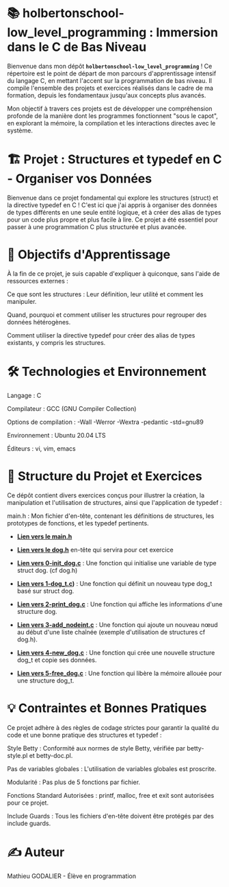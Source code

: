 # 📚 holbertonschool-low_level_programming : Immersion dans le C de Bas Niveau

Bienvenue dans mon dépôt **`holbertonschool-low_level_programming`** ! Ce répertoire est le point de départ de mon parcours d'apprentissage intensif du langage C, en mettant l'accent sur la programmation de bas niveau. Il compile l'ensemble des projets et exercices réalisés dans le cadre de ma formation, depuis les fondamentaux jusqu'aux concepts plus avancés.

Mon objectif à travers ces projets est de développer une compréhension profonde de la manière dont les programmes fonctionnent "sous le capot", en explorant la mémoire, la compilation et les interactions directes avec le système.

# 🏗️ Projet : Structures et typedef en C - Organiser vos Données
Bienvenue dans ce projet fondamental qui explore les structures (struct) et la directive typedef en C ! C'est ici que j'ai appris à organiser des données de types différents en une seule entité logique, et à créer des alias de types pour un code plus propre et plus facile à lire. Ce projet a été essentiel pour passer à une programmation C plus structurée et plus avancée.

# 🎯 Objectifs d'Apprentissage
À la fin de ce projet, je suis capable d'expliquer à quiconque, sans l'aide de ressources externes :

Ce que sont les structures : Leur définition, leur utilité et comment les manipuler.

Quand, pourquoi et comment utiliser les structures pour regrouper des données hétérogènes.

Comment utiliser la directive typedef pour créer des alias de types existants, y compris les structures.

# 🛠️ Technologies et Environnement
Langage : C

Compilateur : GCC (GNU Compiler Collection)

Options de compilation : -Wall -Werror -Wextra -pedantic -std=gnu89

Environnement : Ubuntu 20.04 LTS

Éditeurs : vi, vim, emacs

# 📖 Structure du Projet et Exercices
Ce dépôt contient divers exercices conçus pour illustrer la création, la manipulation et l'utilisation de structures, ainsi que l'application de typedef :

main.h : Mon fichier d'en-tête, contenant les définitions de structures, les prototypes de fonctions, et les typedef pertinents.
* **[Lien vers le main.h](https://github.com/Mathieu7483/holbertonschool-low_level_programming/blob/main/structures_typedef/main.h)**
* **[Lien vers le dog.h](https://github.com/Mathieu7483/holbertonschool-low_level_programming/blob/main/structures_typedef/dog.h)** en-tête qui servira pour cet exercice

* **[Lien vers 0-init_dog.c]()** : Une fonction qui initialise une variable de type struct dog. (cf dog.h)

* **[Lien vers 1-dog_t.c](https://github.com/Mathieu7483/holbertonschool-low_level_programming/blob/main/structures_typedef/1-init_dog.c))** : Une fonction qui définit un nouveau type dog_t basé sur struct dog.

* **[Lien vers 2-print_dog.c](https://github.com/Mathieu7483/holbertonschool-low_level_programming/blob/main/structures_typedef/2-print_dog.c)** : Une fonction qui affiche les informations d'une structure dog.

* **[Lien vers 3-add_nodeint.c]()** : Une fonction qui ajoute un nouveau nœud au début d'une liste chaînée (exemple d'utilisation de structures cf dog.h).

* **[Lien vers 4-new_dog.c](https://github.com/Mathieu7483/holbertonschool-low_level_programming/blob/main/structures_typedef/4-new_dog.c)** : Une fonction qui crée une nouvelle structure dog_t et copie ses données.

* **[Lien vers 5-free_dog.c](https://github.com/Mathieu7483/holbertonschool-low_level_programming/blob/main/structures_typedef/5-free_dog.c)** : Une fonction qui libère la mémoire allouée pour une structure dog_t.


# 💡 Contraintes et Bonnes Pratiques
Ce projet adhère à des règles de codage strictes pour garantir la qualité du code et une bonne pratique des structures et typedef :

Style Betty : Conformité aux normes de style Betty, vérifiée par betty-style.pl et betty-doc.pl.

Pas de variables globales : L'utilisation de variables globales est proscrite.

Modularité : Pas plus de 5 fonctions par fichier.

Fonctions Standard Autorisées : printf, malloc, free et exit sont autorisées pour ce projet.

Include Guards : Tous les fichiers d'en-tête doivent être protégés par des include guards.


# ✍️ Auteur
Mathieu GODALIER - Élève en programmation
